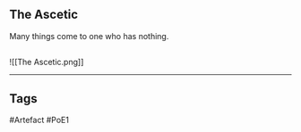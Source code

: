 ## The Ascetic
Many things come to one who has nothing.
##
![[The Ascetic.png]]

---
## Tags
#Artefact
#PoE1